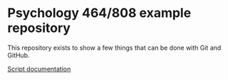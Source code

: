 # Psychology 464/808 example repository

This repository exists to show a few things that can be done with Git and GitHub.

[Script documentation](https://michigan-nii.github.io/psych808/scripts.html)
